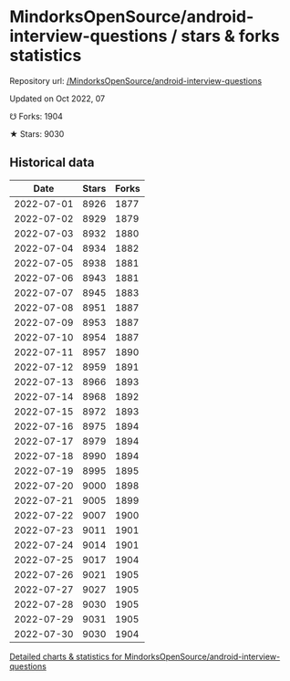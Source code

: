 # MindorksOpenSource/android-interview-questions / stars & forks statistics

Repository url: [/MindorksOpenSource/android-interview-questions](https://github.com/MindorksOpenSource/android-interview-questions)

Updated on Oct 2022, 07

☋ Forks: 1904

★ Stars: 9030

## Historical data
| Date | Stars | Forks |
|------|-------|-------|
| 2022-07-01 | 8926 | 1877 | 
| 2022-07-02 | 8929 | 1879 | 
| 2022-07-03 | 8932 | 1880 | 
| 2022-07-04 | 8934 | 1882 | 
| 2022-07-05 | 8938 | 1881 | 
| 2022-07-06 | 8943 | 1881 | 
| 2022-07-07 | 8945 | 1883 | 
| 2022-07-08 | 8951 | 1887 | 
| 2022-07-09 | 8953 | 1887 | 
| 2022-07-10 | 8954 | 1887 | 
| 2022-07-11 | 8957 | 1890 | 
| 2022-07-12 | 8959 | 1891 | 
| 2022-07-13 | 8966 | 1893 | 
| 2022-07-14 | 8968 | 1892 | 
| 2022-07-15 | 8972 | 1893 | 
| 2022-07-16 | 8975 | 1894 | 
| 2022-07-17 | 8979 | 1894 | 
| 2022-07-18 | 8990 | 1894 | 
| 2022-07-19 | 8995 | 1895 | 
| 2022-07-20 | 9000 | 1898 | 
| 2022-07-21 | 9005 | 1899 | 
| 2022-07-22 | 9007 | 1900 | 
| 2022-07-23 | 9011 | 1901 | 
| 2022-07-24 | 9014 | 1901 | 
| 2022-07-25 | 9017 | 1904 | 
| 2022-07-26 | 9021 | 1905 | 
| 2022-07-27 | 9027 | 1905 | 
| 2022-07-28 | 9030 | 1905 | 
| 2022-07-29 | 9031 | 1905 | 
| 2022-07-30 | 9030 | 1904 | 


[Detailed charts & statistics for MindorksOpenSource/android-interview-questions](https://reviewgithub.com/rep/MindorksOpenSource/android-interview-questions)
